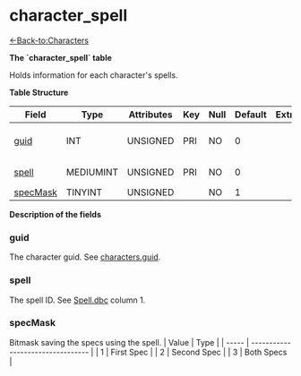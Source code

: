 # character\_spell

[<-Back-to:Characters](database-characters)

**The \`character\_spell\` table**

Holds information for each character's spells.

**Table Structure**

| Field         | Type      | Attributes | Key | Null | Default | Extra | Comment                  |
| ------------- | --------- | ---------- | --- | ---- | ------- | ----- | ------------------------ |
| [guid][1]     | INT       | UNSIGNED   | PRI | NO   | 0       |       | Global Unique Identifier |
| [spell][2]    | MEDIUMINT | UNSIGNED   | PRI | NO   | 0       |       | Spell Identifier         |
| [specMask][3] | TINYINT   | UNSIGNED   |     | NO   | 1       |       |                          |

[1]: #guid
[2]: #spell
[3]: #specmask

**Description of the fields**

### guid

The character guid. See [characters.guid](characters#guid).

### spell

The spell ID. See [Spell.dbc](spell) column 1.

### specMask

Bitmask saving the specs using the spell.
| Value | Type                              |
| ----- | --------------------------------- |
| 1     | First Spec                        |
| 2     | Second Spec                       |
| 3     | Both Specs                        |
